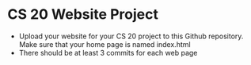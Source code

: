 # CS 20 Website Project
* Upload your website for your CS 20 project to this Github repository. Make sure that your home page is named index.html
* There should be at least 3 commits for each web page

